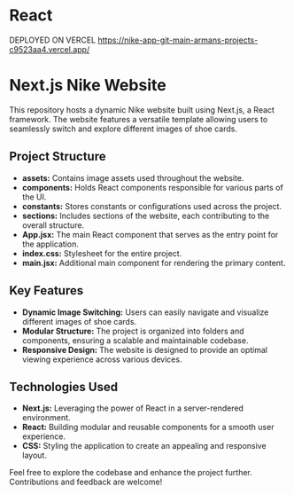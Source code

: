# React

DEPLOYED ON VERCEL https://nike-app-git-main-armans-projects-c9523aa4.vercel.app/

# Next.js Nike Website

This repository hosts a dynamic Nike website built using Next.js, a React framework. The website features a versatile template allowing users to seamlessly switch and explore different images of shoe cards.

## Project Structure

- **assets:** Contains image assets used throughout the website.
- **components:** Holds React components responsible for various parts of the UI.
- **constants:** Stores constants or configurations used across the project.
- **sections:** Includes sections of the website, each contributing to the overall structure.
- **App.jsx:** The main React component that serves as the entry point for the application.
- **index.css:** Stylesheet for the entire project.
- **main.jsx:** Additional main component for rendering the primary content.

## Key Features

- **Dynamic Image Switching:** Users can easily navigate and visualize different images of shoe cards.
- **Modular Structure:** The project is organized into folders and components, ensuring a scalable and maintainable codebase.
- **Responsive Design:** The website is designed to provide an optimal viewing experience across various devices.

## Technologies Used

- **Next.js:** Leveraging the power of React in a server-rendered environment.
- **React:** Building modular and reusable components for a smooth user experience.
- **CSS:** Styling the application to create an appealing and responsive layout.

Feel free to explore the codebase and enhance the project further. Contributions and feedback are welcome!
